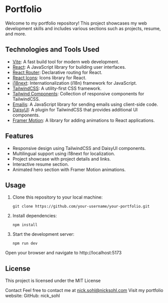 # Portfolio

Welcome to my portfolio repository! This project showcases my web development skills and includes various sections such as projects, resume, and more.

## Technologies and Tools Used

- [Vite](https://vitejs.dev/): A fast build tool for modern web development.
- [React](https://reactjs.org/): A JavaScript library for building user interfaces.
- [React Router](https://reactrouter.com/): Declarative routing for React.
- [React Icons](https://react-icons.github.io/react-icons/): Icons library for React.
- [i18next](https://www.i18next.com/): Internationalization (i18n) framework for JavaScript.
- [TailwindCSS](https://tailwindcss.com/): A utility-first CSS framework.
- [Tailwind Components](https://daisyui.com/): Collection of responsive components for TailwindCSS.
- [Emailjs](https://www.emailjs.com/): A JavaScript library for sending emails using client-side code.
- [DaisyUI](https://daisyui.com/): A plugin for TailwindCSS that provides additional UI components.
- [Framer Motion](https://www.framer.com/motion/): A library for adding animations to React applications.

## Features

- Responsive design using TailwindCSS and DaisyUI components.
- Multilingual support using i18next for localization.
- Project showcase with project details and links.
- Interactive resume section.
- Animated hero section with Framer Motion animations.

## Usage

1. Clone this repository to your local machine:

   ```shell
   git clone https://github.com/your-username/your-portfolio.git
   
2. Install dependencies:

   ```shell
   npm install
   
3. Start the development server:

   ```shell
   npm run dev

Open your browser and navigate to http://localhost:5173

## License
This project is licensed under the MIT License

Contact
Feel free to contact me at nick.sohl@nicksohl.com
Visit my portfolio website: [](https://nicksohl.com)
GitHub: nick_sohl

